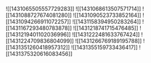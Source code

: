 ![[1431065505557729283]]
![[1431068613507571714]]
![[1431088727674081280]]
![[1431090523733852164]]
![[1431094266911072257]]
![[1431158394950283264]]
![[1431167293480783878]]
![[1431218741715476485]]
![[1431219401102036996]]
![[1431222481633767424]]
![[1431224709836804099]]
![[1431266769189195788]]
![[1431351260418957312]]
![[1431355159733436417]]
![[1431375320616083456]]
